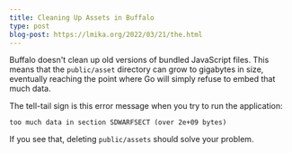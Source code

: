 ```yaml
---
title: Cleaning Up Assets in Buffalo
type: post
blog-post: https://lmika.org/2022/03/21/the.html
---
```


Buffalo doesn't clean up old versions of bundled JavaScript files.
This means that the `public/asset` directory can grow to gigabytes in size, eventually reaching the point where Go will simply refuse to embed that much data.

The tell-tail sign is this error message when you try to run the application:

    too much data in section SDWARFSECT (over 2e+09 bytes)

If you see that, deleting `public/assets` should solve your problem.